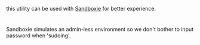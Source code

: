 this utility can be used with [Sandboxie](https://github.com/sandboxie-plus/Sandboxie) for better experience. 
#
Sandboxie simulates an admin-less environment so we don't bother to input password when 'sudoing'.

